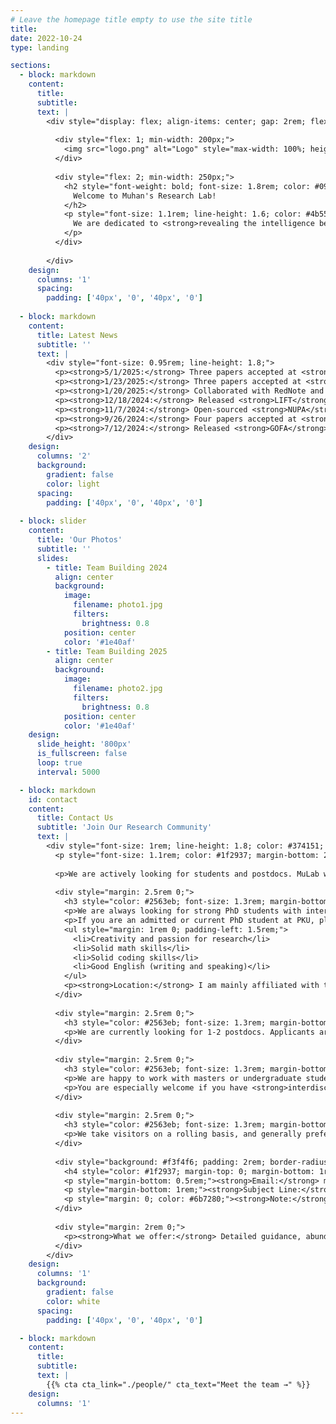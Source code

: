 ```yaml
---
# Leave the homepage title empty to use the site title
title:
date: 2022-10-24
type: landing

sections:
  - block: markdown
    content:
      title:
      subtitle:
      text: |
        <div style="display: flex; align-items: center; gap: 2rem; flex-wrap: wrap;">
  
          <div style="flex: 1; min-width: 200px;">
            <img src="logo.png" alt="Logo" style="max-width: 100%; height: auto;">
          </div>
  
          <div style="flex: 2; min-width: 250px;">
            <h2 style="font-weight: bold; font-size: 1.8rem; color: #090a0aff; margin-bottom: 1rem;">
              Welcome to Muhan's Research Lab!
            </h2>
            <p style="font-size: 1.1rem; line-height: 1.6; color: #4b5563;">
              We are dedicated to <strong>revealing the intelligence behind graphs and reasoning</strong>. Our research focuses on graph machine learning and large language model reasoning, pushing the boundaries of AI to understand complex structured data and human-like reasoning abilities.
            </p>
          </div>
  
        </div>
    design:
      columns: '1'
      spacing:
        padding: ['40px', '0', '40px', '0']
  
  - block: markdown
    content:
      title: Latest News
      subtitle: ''
      text: |
        <div style="font-size: 0.95rem; line-height: 1.8;">
          <p><strong>5/1/2025:</strong> Three papers accepted at <strong>ICML-25</strong>! Congrats to Fanxu, Yanbo and Zian! 🎉</p>
          <p><strong>1/23/2025:</strong> Three papers accepted at <strong>ICLR-25</strong>! Congrats to Lecheng, Haotong and Zian! 🎉</p>
          <p><strong>1/20/2025:</strong> Collaborated with RedNote and released <strong>RedStar</strong>, a long-chain-of-thought O1-like model for complex reasoning. <a href="#" style="color: #2563eb;">See the preprint</a>.</p>
          <p><strong>12/18/2024:</strong> Released <strong>LIFT</strong>, a new paradigm to address long context problems of LLMs by fine-tuning long input into model parameters. <a href="#" style="color: #2563eb;">See the preprint</a>.</p>
          <p><strong>11/7/2024:</strong> Open-sourced <strong>NUPA</strong> studying the Numerical Understanding and Processing Abilities of LLMs with 4 numerical representations and 17 distinct tasks.</p>
          <p><strong>9/26/2024:</strong> Four papers accepted at <strong>NeurIPS-24</strong>! Congrats to Fanxu, Cai, Xiaojuan and Yanbo! 🎉</p>
          <p><strong>7/12/2024:</strong> Released <strong>GOFA</strong>, the Generative One For All model for tackling all tasks on all kinds of graphs.</p>
        </div>
    design:
      columns: '2'
      background:
        gradient: false
        color: light
      spacing:
        padding: ['40px', '0', '40px', '0']
  
  - block: slider
    content:
      title: 'Our Photos'
      subtitle: ''
      slides:
        - title: Team Building 2024
          align: center
          background:
            image:
              filename: photo1.jpg
              filters:
                brightness: 0.8
            position: center
            color: '#1e40af'
        - title: Team Building 2025
          align: center
          background:
            image:
              filename: photo2.jpg
              filters:
                brightness: 0.8
            position: center
            color: '#1e40af'
    design:
      slide_height: '800px'
      is_fullscreen: false
      loop: true
      interval: 5000

  - block: markdown
    id: contact
    content:
      title: Contact Us
      subtitle: 'Join Our Research Community'
      text: |
        <div style="font-size: 1rem; line-height: 1.8; color: #374151; max-width: 800px; margin: 0 auto;">
          <p style="font-size: 1.1rem; color: #1f2937; margin-bottom: 2rem;"><strong>Thank you so much for your interest in our work!</strong></p>
          
          <p>We are actively looking for students and postdocs. MuLab welcomes applicants from diverse backgrounds. Students with backgrounds that are underrepresented or underserved in AI/ML are especially encouraged to apply.</p>
          
          <div style="margin: 2.5rem 0;">
            <h3 style="color: #2563eb; font-size: 1.3rem; margin-bottom: 1rem; border-bottom: 2px solid #e5e7eb; padding-bottom: 0.5rem;">🎓 Prospective PhD Students</h3>
            <p>We are always looking for strong PhD students with interests in <strong>Graph Machine Learning</strong> and <strong>Large Language Model Reasoning</strong>. Please do not email me regarding PhD admission as admission decisions are made by a committee.</p>
            <p>If you are an admitted or current PhD student at PKU, please email Prof. Zhang directly. I am looking for students who meet at least three of the following criteria:</p>
            <ul style="margin: 1rem 0; padding-left: 1.5rem;">
              <li>Creativity and passion for research</li>
              <li>Solid math skills</li>
              <li>Solid coding skills</li>
              <li>Good English (writing and speaking)</li>
            </ul>
            <p><strong>Location:</strong> I am mainly affiliated with the <strong>Institute for AI (人工智能研究院)</strong> at the main campus (燕园) of PKU. Your office will be there - no need to go to Changping campus.</p>
          </div>
          
          <div style="margin: 2.5rem 0;">
            <h3 style="color: #2563eb; font-size: 1.3rem; margin-bottom: 1rem; border-bottom: 2px solid #e5e7eb; padding-bottom: 0.5rem;">🔬 Prospective Postdocs</h3>
            <p>We are currently looking for 1-2 postdocs. Applicants are expected to have a strong publication record in top-tier graph ML, NLP, and/or machine learning conferences. Please email Prof. Zhang with your CV and research statement.</p>
          </div>
          
          <div style="margin: 2.5rem 0;">
            <h3 style="color: #2563eb; font-size: 1.3rem; margin-bottom: 1rem; border-bottom: 2px solid #e5e7eb; padding-bottom: 0.5rem;">🎯 PKU Undergraduate and Masters Students</h3>
            <p>We are happy to work with masters or undergraduate students at Peking University. We expect applicants to have some prior experience in ML/AI (prior research experience is not required), and a minimum of 10 hours per week commitment to research.</p>
            <p>You are especially welcome if you have <strong>interdisciplinary backgrounds</strong> (such as maths/physics/chemistry/biology) while being proficient in coding. For PKU students, you can schedule one-on-one chats with me at my office.</p>
          </div>
          
          <div style="margin: 2.5rem 0;">
            <h3 style="color: #2563eb; font-size: 1.3rem; margin-bottom: 1rem; border-bottom: 2px solid #e5e7eb; padding-bottom: 0.5rem;">🌍 Visiting Students and Researchers</h3>
            <p>We take visitors on a rolling basis, and generally prefer visitors to stay for at least 6 months for high-quality collaborative work. If you are interested in visiting our research lab, please email Prof. Zhang with your research interests and proposed duration.</p>
          </div>
          
          <div style="background: #f3f4f6; padding: 2rem; border-radius: 0.75rem; margin: 2rem 0; border-left: 4px solid #3b82f6;">
            <h4 style="color: #1f2937; margin-top: 0; margin-bottom: 1rem;">📧 Application Process</h4>
            <p style="margin-bottom: 0.5rem;"><strong>Email:</strong> muhan@pku.edu.cn</p>
            <p style="margin-bottom: 1rem;"><strong>Subject Line:</strong> [Application Type] - [Your Name] - [Your Institution]</p>
            <p style="margin: 0; color: #6b7280;"><strong>Note:</strong> Due to the large number of applicants, competition is intense every year and I may not be able to respond to every email. Thank you for understanding!</p>
          </div>
          
          <div style="margin: 2rem 0;">
            <p><strong>What we offer:</strong> Detailed guidance, abundant computation resources, research freedom for senior students, and a collaborative environment dedicated to <em>revealing the intelligence behind graphs and reasoning</em>.</p>
          </div>
        </div>
    design:
      columns: '1'
      background:
        gradient: false
        color: white
      spacing:
        padding: ['40px', '0', '40px', '0']

  - block: markdown
    content:
      title:
      subtitle:
      text: |
        {{% cta cta_link="./people/" cta_text="Meet the team →" %}}
    design:
      columns: '1'
---
```

